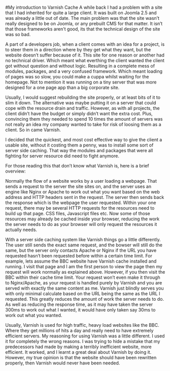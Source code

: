 #My introduction to Varnish Cache
A while back I had a problem with a site that I had inherited for quite a large client. It was built on Joomla 2.5 and was already a little out of date. The main problem was that the site wasn’t really designed to be on Joomla, or any prebuilt CMS for that matter. It isn’t that those frameworks aren't good, its that the technical design of the site was so bad. 

A part of a developers job, when a client comes with an idea for a project, is to steer them in a direction where by they get what they want, but the website doesn’t suffer because of it. This site for one reason or another had no technical driver. Which meant what everthing the client wanted the client got without question and without logic. Resulting in a complete mess of modules, packages, and a very confused framework. Which meant loading of pages was so slow, you could make a cuppa whilst waiting for the homepage. Not to mention it was running on a tiny server that was more designed for a one page app than a big corporate site.

Usually, I would suggest rebuilding the site properly, or at least bits of it to slim it down. The alternative was maybe putting it on a server that could cope with the resource drain and traffic. However, as with all projects, the client didn’t have the budget or simply didn’t want the extra cost. Plus, convincing them they needed to spend 10 times the amount of servers was not really an idea my company wanted to take for risk of loosing them as a client. So in came Varnish.

I decided that the quickest, and most cost effective way to give the client a usable site, without it costing them a penny, was to install some sort of server side caching. That way the modules and packages that were all fighting for server resource did need to fight anymore. 

For those reading this that don’t know what Varnish is, here is a brief overview:

Normally the flow of a website works by a user loading a webpage. That sends a request to the server the site sites on, and the server uses an engine like Nginx or Apache to work out what you want based on the web address and HTTP headers sent in the request. The server then sends back the response which is the webpage the user requested. Within your one request, there may be several HTTP requests for the resources need to build up that page. CSS files, Javascript files etc. Now some of those resources may already be cached inside your browser, reducing the work the server needs to do as your browser will only request the resources it actually needs. 

With a server side caching system like Varnish things go a little differently. The user still sends the exact same request, and the bowser will still do the same, but the server only contacts Apache or Nginx if the URL you have requested hasn’t been requested before within a certain time limit. For example, lets assume the BBC website have Varnish cache installed and running. I visit that page and I am the first person to view the page then my request will work normally as explained above. However, if you then visit the BBC within their cache time limit. Your request won’t even make it through to Nginx/Apache, as your request is handled purely by Varnish and you are served with exactly the same content as me. Varnish just blindly serves you with only minimal calculate based on the URL being the same as the URL I requested. This greatly reduces the amount of work the server needs to do. As well as reducing the response time, as it may have taken the server 300ms to work out what I wanted, it would have only taken say 30ms to work out what you wanted. 

Usually, Varnish is used for high traffic, heavy load websites like the BBC. Where they get millions of hits a day and really need to have extremely efficient servers. My reasoning for using Varnish was a little different. I used it for completely the wrong reasons. I was trying to hide a mistake that my predecessors had made by making a terribly inefficient website, more efficient. It worked, and I learnt a great deal about Varnish by doing it. However, my true opinion is that the website should have been rewritten properly, then Varnish would never have been needed. 